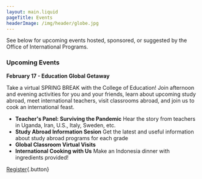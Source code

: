 ```yaml
---
layout: main.liquid
pageTitle: Events
headerImage: /img/header/globe.jpg
---
```

See below for upcoming events hosted, sponsored, or suggested by the Office of International Programs. 

### Upcoming Events
**February 17 - Education Global Getaway** 
  
Take a virtual SPRING BREAK with the College of Education! Join afternoon and evening activities for you and your friends, learn about upcoming study abroad, meet international teachers, visit classrooms abroad, and join us to cook an international feast. 
  * **Teacher's Panel: Surviving the Pandemic** 
  Hear the story from teachers in Uganda, Iran, U.S., Italy, Sweden, etc. 
  * **Study Abroad Information Sesion**
  Get the latest and useful information about study abroad programs for each grade
  * **Global Classroom Virtual Visits**
  * **International Cooking with Us**
   Make an Indonesia dinner with ingredients provided!
   
[Register](https://forms.illinois.edu/sec/902257667){.button}
  

